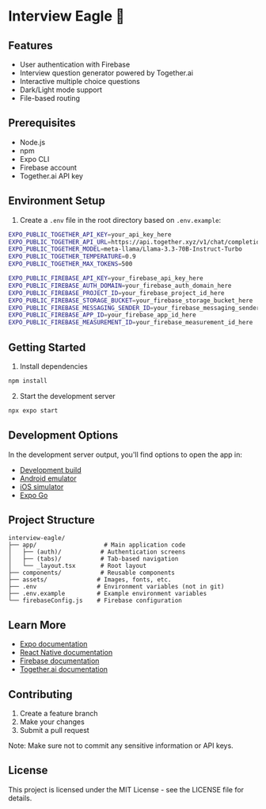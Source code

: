 # Interview Eagle 🦅

## Features
- User authentication with Firebase
- Interview question generator powered by Together.ai
- Interactive multiple choice questions
- Dark/Light mode support
- File-based routing

## Prerequisites
- Node.js
- npm
- Expo CLI
- Firebase account
- Together.ai API key

## Environment Setup

1. Create a `.env` file in the root directory based on `.env.example`:
```bash
EXPO_PUBLIC_TOGETHER_API_KEY=your_api_key_here
EXPO_PUBLIC_TOGETHER_API_URL=https://api.together.xyz/v1/chat/completions
EXPO_PUBLIC_TOGETHER_MODEL=meta-llama/Llama-3.3-70B-Instruct-Turbo
EXPO_PUBLIC_TOGETHER_TEMPERATURE=0.9
EXPO_PUBLIC_TOGETHER_MAX_TOKENS=500

EXPO_PUBLIC_FIREBASE_API_KEY=your_firebase_api_key_here
EXPO_PUBLIC_FIREBASE_AUTH_DOMAIN=your_firebase_auth_domain_here
EXPO_PUBLIC_FIREBASE_PROJECT_ID=your_firebase_project_id_here
EXPO_PUBLIC_FIREBASE_STORAGE_BUCKET=your_firebase_storage_bucket_here
EXPO_PUBLIC_FIREBASE_MESSAGING_SENDER_ID=your_firebase_messaging_sender_id_here
EXPO_PUBLIC_FIREBASE_APP_ID=your_firebase_app_id_here
EXPO_PUBLIC_FIREBASE_MEASUREMENT_ID=your_firebase_measurement_id_here
```

## Getting Started

1. Install dependencies
```bash
npm install
```

2. Start the development server
```bash
npx expo start
```

## Development Options

In the development server output, you'll find options to open the app in:
- [Development build](https://docs.expo.dev/develop/development-builds/introduction/)
- [Android emulator](https://docs.expo.dev/workflow/android-studio-emulator/)
- [iOS simulator](https://docs.expo.dev/workflow/ios-simulator/)
- [Expo Go](https://expo.dev/go)

## Project Structure
```
interview-eagle/
├── app/                   # Main application code
│   ├── (auth)/           # Authentication screens
│   ├── (tabs)/           # Tab-based navigation
│   └── _layout.tsx       # Root layout
├── components/           # Reusable components
├── assets/              # Images, fonts, etc.
├── .env                 # Environment variables (not in git)
├── .env.example         # Example environment variables
└── firebaseConfig.js    # Firebase configuration
```

## Learn More

- [Expo documentation](https://docs.expo.dev/)
- [React Native documentation](https://reactnative.dev/)
- [Firebase documentation](https://firebase.google.com/docs)
- [Together.ai documentation](https://docs.together.ai/)

## Contributing

1. Create a feature branch
2. Make your changes
3. Submit a pull request

Note: Make sure not to commit any sensitive information or API keys.

## License

This project is licensed under the MIT License - see the LICENSE file for details.

